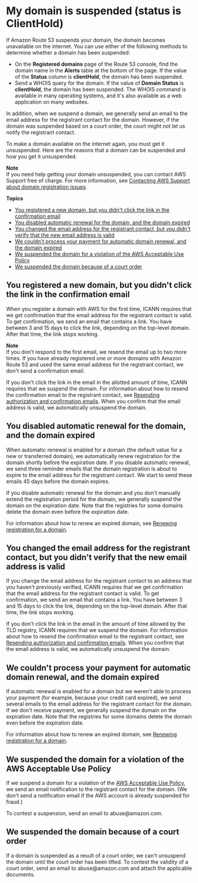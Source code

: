 # My domain is suspended \(status is ClientHold\)<a name="troubleshooting-domain-suspended"></a>

If Amazon Route 53 suspends your domain, the domain becomes unavailable on the internet\. You can use either of the following methods to determine whether a domain has been suspended:
+ On the **Registered domains** page of the Route 53 console, find the domain name in the **Alerts** table at the bottom of the page\. If the value of the **Status** column is **clientHold**, the domain has been suspended\.
+ Send a WHOIS query for the domain\. If the value of **Domain Status** is **clientHold**, the domain has been suspended\. The WHOIS command is available in many operating systems, and it's also available as a web application on many websites\.

In addition, when we suspend a domain, we generally send an email to the email address for the registrant contact for the domain\. However, if the domain was suspended based on a court order, the court might not let us notify the registrant contact\.

To make a domain available on the internet again, you must get it unsuspended\. Here are the reasons that a domain can be suspended and how you get it unsuspended\.

**Note**  
If you need help getting your domain unsuspended, you can contact AWS Support free of charge\. For more information, see [Contacting AWS Support about domain registration issues](domain-contact-support.md)\.

**Topics**
+ [You registered a new domain, but you didn't click the link in the confirmation email](#troubleshooting-domain-suspended-click-link)
+ [You disabled automatic renewal for the domain, and the domain expired](#troubleshooting-domain-suspended-automatic-renewal-disabled)
+ [You changed the email address for the registrant contact, but you didn't verify that the new email address is valid](#troubleshooting-domain-suspended-new-email-not-verified)
+ [We couldn't process your payment for automatic domain renewal, and the domain expired](#troubleshooting-domain-suspended-process-payment)
+ [We suspended the domain for a violation of the AWS Acceptable Use Policy](#troubleshooting-domain-suspended-acceptable-use)
+ [We suspended the domain because of a court order](#troubleshooting-domain-suspended-court-order)

## You registered a new domain, but you didn't click the link in the confirmation email<a name="troubleshooting-domain-suspended-click-link"></a>

When you register a domain with AWS for the first time, ICANN requires that we get confirmation that the email address for the registrant contact is valid\. To get confirmation, we send an email that contains a link\. You have between 3 and 15 days to click the link, depending on the top\-level domain\. After that time, the link stops working\.

**Note**  
If you don't respond to the first email, we resend the email up to two more times\. If you have already registered one or more domains with Amazon Route 53 and used the same email address for the registrant contact, we don't send a confirmation email\. 

If you don't click the link in the email in the allotted amount of time, ICANN requires that we suspend the domain\. For information about how to resend the confirmation email to the registrant contact, see [Resending authorization and confirmation emails](domain-click-email-link.md)\. When you confirm that the email address is valid, we automatically unsuspend the domain\.

## You disabled automatic renewal for the domain, and the domain expired<a name="troubleshooting-domain-suspended-automatic-renewal-disabled"></a>

When automatic renewal is enabled for a domain \(the default value for a new or transferred domain\), we automatically renew registration for the domain shortly before the expiration date\. If you disable automatic renewal, we send three reminder emails that the domain registration is about to expire to the email address for the registrant contact\. We start to send these emails 45 days before the domain expires\.

If you disable automatic renewal for the domain and you don't manually extend the registration period for the domain, we generally suspend the domain on the expiration date\. Note that the registries for some domains delete the domain even before the expiration date\.

For information about how to renew an expired domain, see [Renewing registration for a domain](domain-renew.md)\.

## You changed the email address for the registrant contact, but you didn't verify that the new email address is valid<a name="troubleshooting-domain-suspended-new-email-not-verified"></a>

If you change the email address for the registrant contact to an address that you haven't previously verified, ICANN requires that we get confirmation that the email address for the registrant contact is valid\. To get confirmation, we send an email that contains a link\. You have between 3 and 15 days to click the link, depending on the top\-level domain\. After that time, the link stops working\.

If you don't click the link in the email in the amount of time allowed by the TLD registry, ICANN requires that we suspend the domain\. For information about how to resend the confirmation email to the registrant contact, see [Resending authorization and confirmation emails](domain-click-email-link.md)\. When you confirm that the email address is valid, we automatically unsuspend the domain\.

## We couldn't process your payment for automatic domain renewal, and the domain expired<a name="troubleshooting-domain-suspended-process-payment"></a>

If automatic renewal is enabled for a domain but we weren't able to process your payment \(for example, because your credit card expired\), we send several emails to the email address for the registrant contact for the domain\. If we don't receive payment, we generally suspend the domain on the expiration date\. Note that the registries for some domains delete the domain even before the expiration date\.

For information about how to renew an expired domain, see [Renewing registration for a domain](domain-renew.md)\.

## We suspended the domain for a violation of the AWS Acceptable Use Policy<a name="troubleshooting-domain-suspended-acceptable-use"></a>

If we suspend a domain for a violation of the [AWS Acceptable Use Policy](https://aws.amazon.com/aup/), we send an email notification to the registrant contact for the domain\. \(We don't send a notification email if the AWS account is already suspended for fraud\.\) 

To contest a suspension, send an email to abuse@amazon\.com\.

## We suspended the domain because of a court order<a name="troubleshooting-domain-suspended-court-order"></a>

If a domain is suspended as a result of a court order, we can't unsuspend the domain until the court order has been lifted\. To contest the validity of a court order, send an email to abuse@amazon\.com and attach the applicable documents\.